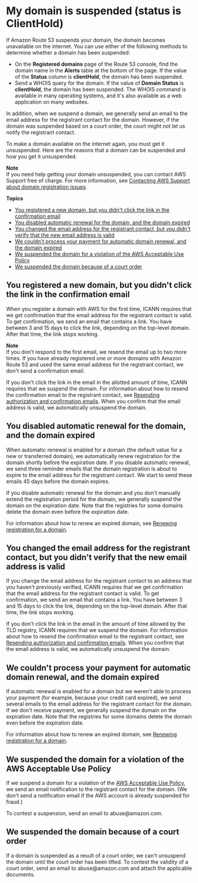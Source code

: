 # My domain is suspended \(status is ClientHold\)<a name="troubleshooting-domain-suspended"></a>

If Amazon Route 53 suspends your domain, the domain becomes unavailable on the internet\. You can use either of the following methods to determine whether a domain has been suspended:
+ On the **Registered domains** page of the Route 53 console, find the domain name in the **Alerts** table at the bottom of the page\. If the value of the **Status** column is **clientHold**, the domain has been suspended\.
+ Send a WHOIS query for the domain\. If the value of **Domain Status** is **clientHold**, the domain has been suspended\. The WHOIS command is available in many operating systems, and it's also available as a web application on many websites\.

In addition, when we suspend a domain, we generally send an email to the email address for the registrant contact for the domain\. However, if the domain was suspended based on a court order, the court might not let us notify the registrant contact\.

To make a domain available on the internet again, you must get it unsuspended\. Here are the reasons that a domain can be suspended and how you get it unsuspended\.

**Note**  
If you need help getting your domain unsuspended, you can contact AWS Support free of charge\. For more information, see [Contacting AWS Support about domain registration issues](domain-contact-support.md)\.

**Topics**
+ [You registered a new domain, but you didn't click the link in the confirmation email](#troubleshooting-domain-suspended-click-link)
+ [You disabled automatic renewal for the domain, and the domain expired](#troubleshooting-domain-suspended-automatic-renewal-disabled)
+ [You changed the email address for the registrant contact, but you didn't verify that the new email address is valid](#troubleshooting-domain-suspended-new-email-not-verified)
+ [We couldn't process your payment for automatic domain renewal, and the domain expired](#troubleshooting-domain-suspended-process-payment)
+ [We suspended the domain for a violation of the AWS Acceptable Use Policy](#troubleshooting-domain-suspended-acceptable-use)
+ [We suspended the domain because of a court order](#troubleshooting-domain-suspended-court-order)

## You registered a new domain, but you didn't click the link in the confirmation email<a name="troubleshooting-domain-suspended-click-link"></a>

When you register a domain with AWS for the first time, ICANN requires that we get confirmation that the email address for the registrant contact is valid\. To get confirmation, we send an email that contains a link\. You have between 3 and 15 days to click the link, depending on the top\-level domain\. After that time, the link stops working\.

**Note**  
If you don't respond to the first email, we resend the email up to two more times\. If you have already registered one or more domains with Amazon Route 53 and used the same email address for the registrant contact, we don't send a confirmation email\. 

If you don't click the link in the email in the allotted amount of time, ICANN requires that we suspend the domain\. For information about how to resend the confirmation email to the registrant contact, see [Resending authorization and confirmation emails](domain-click-email-link.md)\. When you confirm that the email address is valid, we automatically unsuspend the domain\.

## You disabled automatic renewal for the domain, and the domain expired<a name="troubleshooting-domain-suspended-automatic-renewal-disabled"></a>

When automatic renewal is enabled for a domain \(the default value for a new or transferred domain\), we automatically renew registration for the domain shortly before the expiration date\. If you disable automatic renewal, we send three reminder emails that the domain registration is about to expire to the email address for the registrant contact\. We start to send these emails 45 days before the domain expires\.

If you disable automatic renewal for the domain and you don't manually extend the registration period for the domain, we generally suspend the domain on the expiration date\. Note that the registries for some domains delete the domain even before the expiration date\.

For information about how to renew an expired domain, see [Renewing registration for a domain](domain-renew.md)\.

## You changed the email address for the registrant contact, but you didn't verify that the new email address is valid<a name="troubleshooting-domain-suspended-new-email-not-verified"></a>

If you change the email address for the registrant contact to an address that you haven't previously verified, ICANN requires that we get confirmation that the email address for the registrant contact is valid\. To get confirmation, we send an email that contains a link\. You have between 3 and 15 days to click the link, depending on the top\-level domain\. After that time, the link stops working\.

If you don't click the link in the email in the amount of time allowed by the TLD registry, ICANN requires that we suspend the domain\. For information about how to resend the confirmation email to the registrant contact, see [Resending authorization and confirmation emails](domain-click-email-link.md)\. When you confirm that the email address is valid, we automatically unsuspend the domain\.

## We couldn't process your payment for automatic domain renewal, and the domain expired<a name="troubleshooting-domain-suspended-process-payment"></a>

If automatic renewal is enabled for a domain but we weren't able to process your payment \(for example, because your credit card expired\), we send several emails to the email address for the registrant contact for the domain\. If we don't receive payment, we generally suspend the domain on the expiration date\. Note that the registries for some domains delete the domain even before the expiration date\.

For information about how to renew an expired domain, see [Renewing registration for a domain](domain-renew.md)\.

## We suspended the domain for a violation of the AWS Acceptable Use Policy<a name="troubleshooting-domain-suspended-acceptable-use"></a>

If we suspend a domain for a violation of the [AWS Acceptable Use Policy](https://aws.amazon.com/aup/), we send an email notification to the registrant contact for the domain\. \(We don't send a notification email if the AWS account is already suspended for fraud\.\) 

To contest a suspension, send an email to abuse@amazon\.com\.

## We suspended the domain because of a court order<a name="troubleshooting-domain-suspended-court-order"></a>

If a domain is suspended as a result of a court order, we can't unsuspend the domain until the court order has been lifted\. To contest the validity of a court order, send an email to abuse@amazon\.com and attach the applicable documents\.